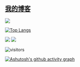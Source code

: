 ## [我的博客](https://www.cxl2020mc.top)

![](https://github-readme-stats.vercel.app/api?username=cxl2020MC&show_icons=true&icon_color=CE1D2D&text_color=718096&bg_color=ffffff&hide_title=true)

[![Top Langs](https://github-readme-stats.vercel.app/api/top-langs/?username=cxl2020MC)](https://github.com/anuraghazra/github-readme-stats)


![](https://img.shields.io/badge/dynamic/json?color=yellow&label=star&query=stars&url=https%3A%2F%2Fapi.github-star-counter.workers.dev%2Fuser%2Fcxl2020MC)
![](https://img.shields.io/badge/dynamic/json?color=inactive&label=fork&query=forks&url=https%3A%2F%2Fapi.github-star-counter.workers.dev%2Fuser%2Fcxl2020MC)


![visitors](https://visitor-badge.glitch.me/badge?page_id=cxl2020MC.home&left_color=green&right_color=red)

[![Ashutosh's github activity graph](https://github-readme-activity-graph.cyclic.app/graph?username=cxl2020mc&theme=dracula)](https://github.com/ashutosh00710/github-readme-activity-graph)
